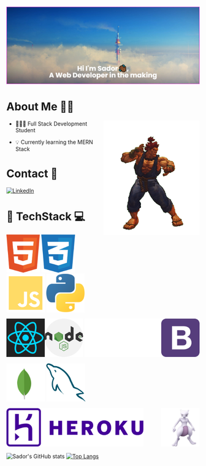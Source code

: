 ![Header](banner.png)

 # About Me 🧑🏾
 <img align="right" alt="Akuma" width="250" height="300px" src="Akuma.gif" />

- 👨🏾‍🎓 Full Stack Development Student

- 💡 Currently learning the MERN Stack


# Contact 📝            
[![LinkedIn](https://img.shields.io/badge/LinkedIn%20-%230A66C2.svg?&style=for-the-badge&logo=LinkedIn&logoColor=FFFFFF)](https://www.linkedin.com/in/sador-zerezghi/)

# 🧰 **TechStack** 💻

<!-- Languages -->
<img src="images/html.svg" height="100" > <img src="images/css.svg" height="100" > <img src="images/js.svg" height="100" > <img src="images/python.svg" height="100" > 

<!-- Frameworks, Platforms & Libaries -->
<img src="images/react.svg" height="100" ><img src="images/nodejs.svg" height="100" >
<img src="images/flask.svg" height="100" ><img src="images/express.svg" height="100" ><img src="images/bootstrap.svg" height="100" >

<!-- Databases -->
<img src="images/mongo-db.svg" height="100" > <img src="images/mysql.svg" height="100" > 

<!-- Hosting -->
<img src="images/heroku.svg" height="100" > 
<img align="right" width="100" height="100" alt="MewTwo" src="Mewtwo.gif" />

<!--![HTML5](https://img.shields.io/badge/html5-%23E34F26.svg?style=for-the-badge&logo=html5&logoColor=white)
![CSS3](https://img.shields.io/badge/css3-%231572B6.svg?style=for-the-badge&logo=css3&logoColor=white)
![JavaScript](https://img.shields.io/badge/javascript-%23323330.svg?style=for-the-badge&logo=javascript&logoColor=%23F7DF1E)
![React](https://img.shields.io/badge/react-%2320232a.svg?style=for-the-badge&logo=react&logoColor=%2361DAFB)
![Python](https://img.shields.io/badge/python-3670A0?style=for-the-badge&logo=python&logoColor=ffdd54)
![Bootstrap](https://img.shields.io/badge/bootstrap-%23563D7C.svg?style=for-the-badge&logo=bootstrap&logoColor=white)
![Django](https://img.shields.io/badge/django-%23092E20.svg?style=for-the-badge&logo=django&logoColor=white)
![Flask](https://img.shields.io/badge/flask-%23000.svg?style=for-the-badge&logo=flask&logoColor=white)
![jQuery](https://img.shields.io/badge/jquery-%230769AD.svg?style=for-the-badge&logo=jquery&logoColor=white)
![MongoDB](https://img.shields.io/badge/MongoDB-%234ea94b.svg?style=for-the-badge&logo=mongodb&logoColor=white)
![MySQL](https://img.shields.io/badge/mysql-%2300f.svg?style=for-the-badge&logo=mysql&logoColor=white)
![Express.js](https://img.shields.io/badge/express.js-%23404d59.svg?style=for-the-badge&logo=express&logoColor=%2361DAFB)
![NodeJS](https://img.shields.io/badge/node.js-6DA55F?style=for-the-badge&logo=node.js&logoColor=white)
![Heroku](https://img.shields.io/badge/heroku-%23430098.svg?style=for-the-badge&logo=heroku&logoColor=white) -->

![Sador's GitHub stats](https://github-readme-stats.vercel.app/api?username=IzzySoprano&show_icons=true&theme=highcontrast)
[![Top Langs](https://github-readme-stats.vercel.app/api/top-langs/?username=IzzySoprano&layout=compact&theme=highcontrast)](https://github.com/anuraghazra/github-readme-stats)





